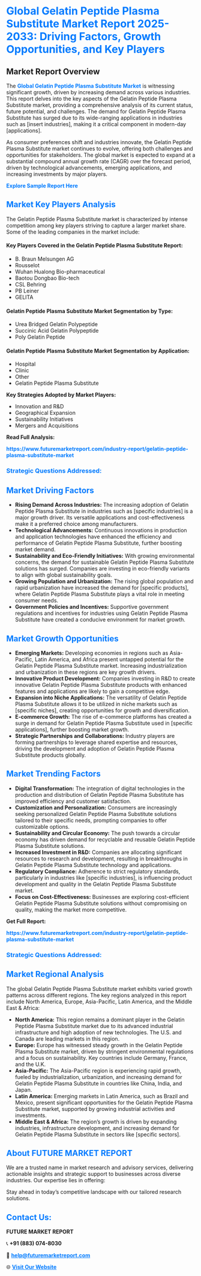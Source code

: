 <h1 style="color: #007BFF;">Global Gelatin Peptide Plasma Substitute Market Report 2025-2033: Driving Factors, Growth Opportunities, and Key Players</h1>

<section id="overview">
<h2>Market Report Overview</h2>
<p>The <a href="https://www.futuremarketreport.com/industry-report/gelatin-peptide-plasma-substitute-market" style="color: #007BFF; text-decoration: none;"><strong>Global Gelatin Peptide Plasma Substitute Market</strong></a> is witnessing significant growth, driven by increasing demand across various industries. This report delves into the key aspects of the Gelatin Peptide Plasma Substitute market, providing a comprehensive analysis of its current status, future potential, and challenges. The demand for Gelatin Peptide Plasma Substitute has surged due to its wide-ranging applications in industries such as [insert industries], making it a critical component in modern-day [applications].</p>
<p>As consumer preferences shift and industries innovate, the Gelatin Peptide Plasma Substitute market continues to evolve, offering both challenges and opportunities for stakeholders. The global market is expected to expand at a substantial compound annual growth rate (CAGR) over the forecast period, driven by technological advancements, emerging applications, and increasing investments by major players.</p>
</section>

<section id="overview">
<p><a href="https://www.futuremarketreport.com/request-sample/reportId=122098" style="color: #007BFF; text-decoration: none;"><strong>Explore Sample Report Here</strong></a></p>
</section>

<section id="key-players">
<h2 style="color: #007BFF;">Market Key Players Analysis</h2>
<p>The Gelatin Peptide Plasma Substitute market is characterized by intense competition among key players striving to capture a larger market share. Some of the leading companies in the market include:</p>
<h4>Key Players Covered in the Gelatin Peptide Plasma Substitute Report:</h4>
<ul><li>B. Braun Melsungen AG</li><li>Rousselot</li><li>Wuhan Hualong Bio-pharmaceutical</li><li>Baotou Dongbao Bio-tech</li><li>CSL Behring</li><li>PB Leiner</li><li>GELITA</li></ul>
<h4>Gelatin Peptide Plasma Substitute Market Segmentation by Type:</h4>
<ul><li>Urea Bridged Gelatin Polypeptide</li><li>Succinic Acid Gelatin Polypeptide</li><li>Poly Gelatin Peptide</li></ul>

<h4>Gelatin Peptide Plasma Substitute Market Segmentation by Application:</h4>
<ul><li>Hospital</li><li>Clinic</li><li>Other</li><li>Gelatin Peptide Plasma Substitute</li></ul>
<p><strong>Key Strategies Adopted by Market Players:</strong></p>
<ul>
<li>Innovation and R&D</li>
<li>Geographical Expansion</li>
<li>Sustainability Initiatives</li>
<li>Mergers and Acquisitions</li>
</ul>
</section>

<section>
<p><strong>Read Full Analysis: </strong></p><a href="https://www.futuremarketreport.com/industry-report/gelatin-peptide-plasma-substitute-market" style="color: #007BFF; text-decoration: none;"><strong>https://www.futuremarketreport.com/industry-report/gelatin-peptide-plasma-substitute-market</strong></a>
<h3 style="color: #007BFF;">Strategic Questions Addressed:</h3>
</section>

<section id="driving-factors">
<h2 style="color: #007BFF;">Market Driving Factors</h2>
<ul>
<li><strong>Rising Demand Across Industries:</strong> The increasing adoption of Gelatin Peptide Plasma Substitute in industries such as [specific industries] is a major growth driver. Its versatile applications and cost-effectiveness make it a preferred choice among manufacturers.</li>
<li><strong>Technological Advancements:</strong> Continuous innovations in production and application technologies have enhanced the efficiency and performance of Gelatin Peptide Plasma Substitute, further boosting market demand.</li>
<li><strong>Sustainability and Eco-Friendly Initiatives:</strong> With growing environmental concerns, the demand for sustainable Gelatin Peptide Plasma Substitute solutions has surged. Companies are investing in eco-friendly variants to align with global sustainability goals.</li>
<li><strong>Growing Population and Urbanization:</strong> The rising global population and rapid urbanization have increased the demand for [specific products], where Gelatin Peptide Plasma Substitute plays a vital role in meeting consumer needs.</li>
<li><strong>Government Policies and Incentives:</strong> Supportive government regulations and incentives for industries using Gelatin Peptide Plasma Substitute have created a conducive environment for market growth.</li>
</ul>
</section>

<section id="growth-opportunities">
<h2 style="color: #007BFF;">Market Growth Opportunities</h2>
<ul>
<li><strong>Emerging Markets:</strong> Developing economies in regions such as Asia-Pacific, Latin America, and Africa present untapped potential for the Gelatin Peptide Plasma Substitute market. Increasing industrialization and urbanization in these regions are key growth drivers.</li>
<li><strong>Innovative Product Development:</strong> Companies investing in R&D to create innovative Gelatin Peptide Plasma Substitute products with enhanced features and applications are likely to gain a competitive edge.</li>
<li><strong>Expansion into Niche Applications:</strong> The versatility of Gelatin Peptide Plasma Substitute allows it to be utilized in niche markets such as [specific niches], creating opportunities for growth and diversification.</li>
<li><strong>E-commerce Growth:</strong> The rise of e-commerce platforms has created a surge in demand for Gelatin Peptide Plasma Substitute used in [specific applications], further boosting market growth.</li>
<li><strong>Strategic Partnerships and Collaborations:</strong> Industry players are forming partnerships to leverage shared expertise and resources, driving the development and adoption of Gelatin Peptide Plasma Substitute products globally.</li>
</ul>
</section>

<section id="trending-factors">
<h2 style="color: #007BFF;">Market Trending Factors</h2>
<ul>
<li><strong>Digital Transformation:</strong> The integration of digital technologies in the production and distribution of Gelatin Peptide Plasma Substitute has improved efficiency and customer satisfaction.</li>
<li><strong>Customization and Personalization:</strong> Consumers are increasingly seeking personalized Gelatin Peptide Plasma Substitute solutions tailored to their specific needs, prompting companies to offer customizable options.</li>
<li><strong>Sustainability and Circular Economy:</strong> The push towards a circular economy has driven demand for recyclable and reusable Gelatin Peptide Plasma Substitute solutions.</li>
<li><strong>Increased Investment in R&D:</strong> Companies are allocating significant resources to research and development, resulting in breakthroughs in Gelatin Peptide Plasma Substitute technology and applications.</li>
<li><strong>Regulatory Compliance:</strong> Adherence to strict regulatory standards, particularly in industries like [specific industries], is influencing product development and quality in the Gelatin Peptide Plasma Substitute market.</li>
<li><strong>Focus on Cost-Effectiveness:</strong> Businesses are exploring cost-efficient Gelatin Peptide Plasma Substitute solutions without compromising on quality, making the market more competitive.</li>
</ul>
</section>

<section>
<p><strong>Get Full Report: </strong></p><a href="https://www.futuremarketreport.com/industry-report/gelatin-peptide-plasma-substitute-market" style="color: #007BFF; text-decoration: none;"><strong>https://www.futuremarketreport.com/industry-report/gelatin-peptide-plasma-substitute-market</strong></a>
<h3 style="color: #007BFF;">Strategic Questions Addressed:</h3>
</section>


<section id="regional-analysis">
<h2 style="color: #007BFF;">Market Regional Analysis</h2>
<p>The global Gelatin Peptide Plasma Substitute market exhibits varied growth patterns across different regions. The key regions analyzed in this report include North America, Europe, Asia-Pacific, Latin America, and the Middle East & Africa:</p>
<ul>
<li><strong>North America:</strong> This region remains a dominant player in the Gelatin Peptide Plasma Substitute market due to its advanced industrial infrastructure and high adoption of new technologies. The U.S. and Canada are leading markets in this region.</li>
<li><strong>Europe:</strong> Europe has witnessed steady growth in the Gelatin Peptide Plasma Substitute market, driven by stringent environmental regulations and a focus on sustainability. Key countries include Germany, France, and the U.K.</li>
<li><strong>Asia-Pacific:</strong> The Asia-Pacific region is experiencing rapid growth, fueled by industrialization, urbanization, and increasing demand for Gelatin Peptide Plasma Substitute in countries like China, India, and Japan.</li>
<li><strong>Latin America:</strong> Emerging markets in Latin America, such as Brazil and Mexico, present significant opportunities for the Gelatin Peptide Plasma Substitute market, supported by growing industrial activities and investments.</li>
<li><strong>Middle East & Africa:</strong> The region’s growth is driven by expanding industries, infrastructure development, and increasing demand for Gelatin Peptide Plasma Substitute in sectors like [specific sectors].</li>
</ul>
</section>

<footer>
<h2 style="color: #007BFF;">About FUTURE MARKET REPORT</h2>
<p>We are a trusted name in market research and advisory services, delivering actionable insights and strategic support to businesses across diverse industries. Our expertise lies in offering:</p>

<p>Stay ahead in today’s competitive landscape with our tailored research solutions.</p>

<h2 style="color: #007BFF;">Contact Us:</h2>
<p><strong>FUTURE MARKET REPORT</strong></p>
<p>📞 <strong>+91 (883) 074-8030</strong></p>
<p>📧 <strong><a href="mailto:help@futuremarketreport.com" style="color: #007BFF;">help@futuremarketreport.com</a></strong></p>
<p>🌐 <strong><a href="https://www.futuremarketreport.com/" style="color: #007BFF;">Visit Our Website</a></strong></p>
</footer>